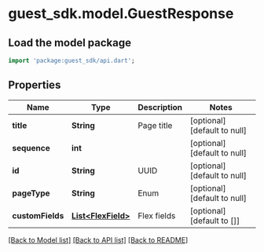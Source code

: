 # guest_sdk.model.GuestResponse

## Load the model package
```dart
import 'package:guest_sdk/api.dart';
```

## Properties
Name | Type | Description | Notes
------------ | ------------- | ------------- | -------------
**title** | **String** | Page title | [optional] [default to null]
**sequence** | **int** |  | [optional] [default to null]
**id** | **String** | UUID | [optional] [default to null]
**pageType** | **String** | Enum | [optional] [default to null]
**customFields** | [**List&lt;FlexField&gt;**](FlexField.md) | Flex fields | [optional] [default to []]

[[Back to Model list]](../README.md#documentation-for-models) [[Back to API list]](../README.md#documentation-for-api-endpoints) [[Back to README]](../README.md)


